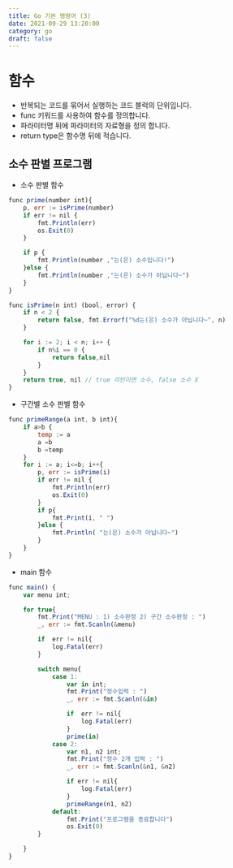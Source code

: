 ```yaml
---
title: Go 기본 명령어 (3)
date: 2021-09-29 13:20:00
category: go
draft: false
---
```


# 함수

- 반복되는 코드를 묶어서 실행하는 코드 블럭의 단위입니다.
- func 키워드를 사용하여 함수를 정의합니다.
- 파라미터명 뒤에 파라미터의 자료형을 정의 합니다.
- return type은 함수명 뒤에 적습니다.

## 소수 판별 프로그램

- 소수 판별 함수

```javascript
func prime(number int){
	p, err := isPrime(number)
	if err != nil {
		fmt.Println(err)
		os.Exit(0)
	}

	if p {
		fmt.Println(number ,"는(은) 소수입니다!")
	}else {
		fmt.Println(number ,"는(은) 소수가 아닙니다~")
	}
}

func isPrime(n int) (bool, error) {
	if n < 2 {
		return false, fmt.Errorf("%d는(은) 소수가 아닙니다~", n)
	}

	for i := 2; i < n; i++ {
		if n%i == 0 {
			return false,nil
		}
	}
	return true, nil // true 리턴이면 소수, false 소수 X
}
```

- 구간별 소수 판별 함수

```javascript
func primeRange(a int, b int){
	if a>b {
		temp := a
		a =b
		b =temp
	}
	for i := a; i<=b; i++{
		p, err := isPrime(i)
		if err != nil {
			fmt.Println(err)
			os.Exit(0)
		}
		if p{
			fmt.Print(i, " ")
		}else {
			fmt.Println( "는(은) 소수가 아닙니다~")
		}
	}
}
```

- main 함수

```javascript
func main() {
	var menu int;

	for true{
		fmt.Print("MENU : 1) 소수판정 2) 구간 소수판정 : ")
		_, err := fmt.Scanln(&menu)

		if  err != nil{
			log.Fatal(err)
		}

		switch menu{
			case 1:
				var in int;
				fmt.Print("정수입력 : ")
				_, err := fmt.Scanln(&in)

				if  err != nil{
					log.Fatal(err)
				}
				prime(in)
			case 2:
				var n1, n2 int;
				fmt.Print("정수 2개 입력 : ")
				_, err := fmt.Scanln(&n1, &n2)

				if err != nil{
					log.Fatal(err)
				}
				primeRange(n1, n2)
			default:
				fmt.Print("프로그램을 종료합니다")
				os.Exit(0)
		}

	}
}
```
